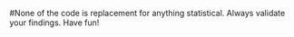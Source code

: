 #None of the code is replacement for anything statistical. Always validate your findings. Have fun!
